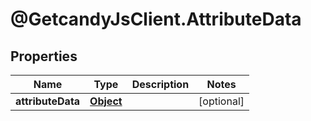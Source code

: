 # @GetcandyJsClient.AttributeData

## Properties

Name | Type | Description | Notes
------------ | ------------- | ------------- | -------------
**attributeData** | [**Object**](.md) |  | [optional] 


